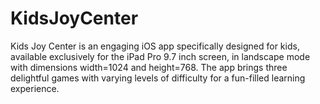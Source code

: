# KidsJoyCenter
Kids Joy Center is an engaging iOS app specifically designed for kids, available exclusively for the iPad Pro 9.7 inch screen, in landscape mode with dimensions width=1024 and height=768. The app brings three delightful games with varying levels of difficulty for a fun-filled learning experience.
